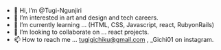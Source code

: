 - 👋 Hi, I’m @Tugi-Ngunjiri
- 👀 I’m interested in  art and design and tech careers.
- 🌱 I’m currently learning ... (HTML, CSS, Javascript, react, RubyonRails)
- 💞️ I’m looking to collaborate on ... react projects.
- 📫 How to reach me ... tugigichiku@gmail.com , _Gichi01 on instagram.

<!---
Tugi-Ngunjiri/Tugi-Ngunjiri is a ✨ special ✨ repository because its `README.md` (this file) appears on your GitHub profile.
You can click the Preview link to take a look at your changes.
--->

